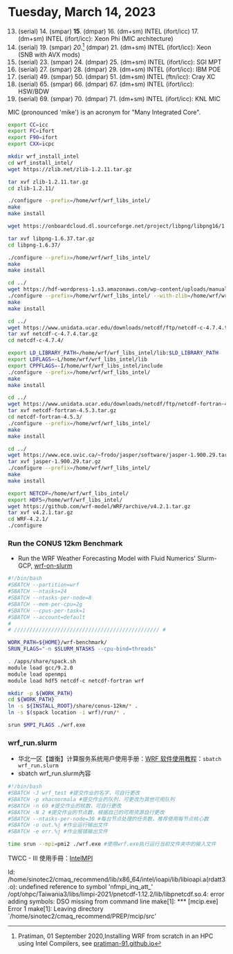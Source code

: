 # Tuesday, March 14, 2023

 13. (serial)  14. (smpar)  **15**. (dmpar)  16. (dm+sm)   INTEL (ifort/icc)
                                         17. (dm+sm)   INTEL (ifort/icc): Xeon Phi (MIC architecture)
 18. (serial)  19. (smpar)  *20.*[^1] (dmpar)  21. (dm+sm)   INTEL (ifort/icc): Xeon (SNB with AVX mods)
 22. (serial)  23. (smpar)  24. (dmpar)  25. (dm+sm)   INTEL (ifort/icc): SGI MPT
 26. (serial)  27. (smpar)  28. (dmpar)  29. (dm+sm)   INTEL (ifort/icc): IBM POE
 48. (serial)  49. (smpar)  50. (dmpar)  51. (dm+sm)   INTEL (ftn/icc): Cray XC
 64. (serial)  65. (smpar)  66. (dmpar)  67. (dm+sm)   INTEL (ifort/icc): HSW/BDW
 68. (serial)  69. (smpar)  70. (dmpar)  71. (dm+sm)   INTEL (ifort/icc): KNL MIC


MIC (pronounced 'mike') is an acronym for "Many Integrated Core".

[^1]: Pratiman, 01 September 2020,Installing WRF from scratch in an HPC using Intel Compilers, see [pratiman-91.github.io][pratiman]

[pratiman]: https://pratiman-91.github.io/2020/09/01/Installing-WRF-from-scratch-in-an-HPC-using-Intel-Compilers.html "Installing WRF from scratch in an HPC using Intel Compilers"

```bash
export CC=icc
export FC=ifort
export F90=ifort
export CXX=icpc
```

```bash
mkdir wrf_install_intel
cd wrf_install_intel/
wget https://zlib.net/zlib-1.2.11.tar.gz

tar xvf zlib-1.2.11.tar.gz
cd zlib-1.2.11/

./configure --prefix=/home/wrf/wrf_libs_intel/
make
make install
```

```bash
wget https://onboardcloud.dl.sourceforge.net/project/libpng/libpng16/1.6.37/libpng-1.6.37.tar.gz

tar xvf libpng-1.6.37.tar.gz
cd libpng-1.6.37/

./configure --prefix=/home/wrf/wrf_libs_intel/ 
make
make install
```

```bash
cd ../
wget https://hdf-wordpress-1.s3.amazonaws.com/wp-content/uploads/manual/HDF5/HDF5_1_12_0/source/hdf5-1.12.0.tar.gz
./configure --prefix=/home/wrf/wrf_libs_intel/ --with-zlib=/home/wrf/wrf_libs_intel/ --enable-fortran
make 
make install
```

```bash
cd ../
wget https://www.unidata.ucar.edu/downloads/netcdf/ftp/netcdf-c-4.7.4.tar.gz
tar xvf netcdf-c-4.7.4.tar.gz 
cd netcdf-c-4.7.4/

export LD_LIBRARY_PATH=/home/wrf/wrf_libs_intel/lib:$LD_LIBRARY_PATH
export LDFLAGS=-L/home/wrf/wrf_libs_intel/lib
export CPPFLAGS=-I/home/wrf/wrf_libs_intel/include
./configure --prefix=/home/wrf/wrf_libs_intel/ 
make
make install

cd ../
wget https://www.unidata.ucar.edu/downloads/netcdf/ftp/netcdf-fortran-4.5.3.tar.gz
tar xvf netcdf-fortran-4.5.3.tar.gz 
cd netcdf-fortran-4.5.3/
./configure --prefix=/home/wrf/wrf_libs_intel/ 
make
make install
```

```bash
cd ../
wget https://www.ece.uvic.ca/~frodo/jasper/software/jasper-1.900.29.tar.gz
tar xvf jasper-1.900.29.tar.gz
./configure --prefix=/home/wrf/wrf_libs_intel/ 
make
make install
```

```bash
export NETCDF=/home/wrf/wrf_libs_intel/
export HDF5=/home/wrf/wrf_libs_intel/
wget https://github.com/wrf-model/WRF/archive/v4.2.1.tar.gz
tar xvf v4.2.1.tar.gz
cd WRF-4.2.1/
./configure 
```

### Run the CONUS 12km Benchmark

- Run the WRF Weather Forecasting Model with Fluid Numerics' Slurm-GCP, [wrf-on-slurm](https://codelabs.developers.google.com/codelabs/wrf-on-slurm-gcp#3) 

```bash
#!/bin/bash
#SBATCH --partition=wrf
#SBATCH --ntasks=24
#SBATCH --ntasks-per-node=8
#SBATCH --mem-per-cpu=2g
#SBATCH --cpus-per-task=1
#SBATCH --account=default
#
# /////////////////////////////////////////////// #

WORK_PATH=${HOME}/wrf-benchmark/
SRUN_FLAGS="-n $SLURM_NTASKS --cpu-bind=threads"

. /apps/share/spack.sh
module load gcc/9.2.0
module load openmpi
module load hdf5 netcdf-c netcdf-fortran wrf

mkdir -p ${WORK_PATH}
cd ${WORK_PATH}
ln -s ${INSTALL_ROOT}/share/conus-12km/* .
ln -s $(spack location -i wrf)/run/* .

srun $MPI_FLAGS ./wrf.exe
```

### wrf_run.slurm

- 华北一区【雄衡】计算服务系统用户使用手册：[WRF 软件使用教程](https://ac.sugon.com/doc/1.0.6/11268/general-handbook/software-tutorial/wrf.html)：`sbatch wrf_run.slurm`
- sbatch wrf_run.slurm內容

```bash
#!/bin/bash
#SBATCH -J wrf_test #提交作业的名字，可自行更改
#SBATCH -p xhacnormala #提交作业的队列，可更改为其他可用队列
#SBATCH -n 60 #提交作业的核数，可自行更改
#SBATCH -N 2 #提交作业的节点数，根据自己的可用资源自行更改
#SBATCH --ntasks-per-node=30 #每台节点处理的任务数，推荐使用每节点核心数
#SBATCH -o out.%j #作业运行输出文件
#SBATCH -e err.%j #作业报错输出文件

time srun --mpi=pmi2 ./wrf.exe #使用wrf.exe执行运行当前文件夹中的输入文件
```

TWCC - III 使用手冊：[IntelMPI](https://man.twcc.ai/@TWCC-III-manual/H1Vyiuos_)

ld: /home/sinotec2/cmaq_recommend/lib/x86_64/intel/ioapi/lib/libioapi.a(rdatt3.o): undefined reference to symbol 'nfmpi_inq_att_'
/opt/ohpc/Taiwania3/libs/Iimpi-2021/pnetcdf-1.12.2/lib/libpnetcdf.so.4: error adding symbols: DSO missing from command line
make[1]: *** [mcip.exe] Error 1
make[1]: Leaving directory `/home/sinotec2/cmaq_recommend/PREP/mcip/src'
